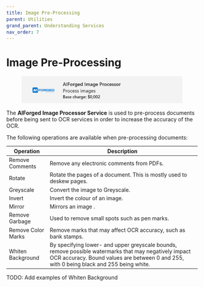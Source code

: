 ```yaml
---
title: Image Pre-Processing
parent: Utilities
grand_parent: Understanding Services
nav_order: 7
---
```


# Image Pre-Processing

<figure><img src="../../.gitbook/assets/image (20) (3).png" alt=""><figcaption></figcaption></figure>

The **AIForged Image Processor Service** is used to pre-process documents before being sent to OCR services in order to increase the accuracy of the OCR.

The following operations are available when pre-processing documents:

| Operation          | Description                                                                                                                                                                                      |
| ------------------ | ------------------------------------------------------------------------------------------------------------------------------------------------------------------------------------------------ |
| Remove Comments    | Remove any electronic comments from PDFs.                                                                                                                                                        |
| Rotate             | Rotate the pages of a document. This is mostly used to deskew pages.                                                                                                                             |
| Greyscale          | Convert the image to Greyscale.                                                                                                                                                                  |
| Invert             | Invert the colour of an image.                                                                                                                                                                   |
| Mirror             | Mirrors an image .                                                                                                                                                                               |
| Remove Garbage     | Used to remove small spots such as pen marks.                                                                                                                                                    |
| Remove Color Marks | Remove marks that may affect OCR accuracy, such as bank stamps.                                                                                                                                  |
| Whiten Background  | By specifying lower- and upper greyscale bounds, remove possible watermarks that may negatively impact OCR accuracy. Bound values are between 0 and 255, with 0 being black and 255 being white. |

TODO: Add examples of Whiten Background
